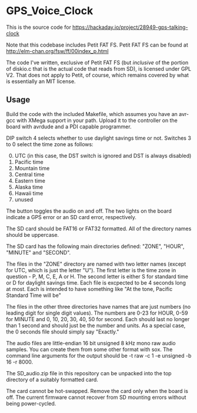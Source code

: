 # GPS_Voice_Clock

This is the source code for https://hackaday.io/project/28949-gps-talking-clock

Note that this codebase includes Petit FAT FS. Petit FAT FS can be found at http://elm-chan.org/fsw/ff/00index_p.html

The code I've written, exclusive of Petit FAT FS (but *inclusive* of the portion of diskio.c that is the actual code
that reads from SD), is licensed under GPL V2. That does not apply to Petit, of course, which remains covered by what
is essentially an MIT license.

## Usage

Build the code with the included Makefile, which assumes you have an avr-gcc with XMega support in your path. Upload
it to the controller on the board with avrdude and a PDI capable programmer.

DIP switch 4 selects whether to use daylight savings time or not. Switches 3 to 0 select the time zone as follows:

0. UTC (in this case, the DST switch is ignored and DST is always disabled)
1. Pacific time
2. Mountain time
3. Central time
4. Eastern time
5. Alaska time
6. Hawaii time
7. unused

The button toggles the audio on and off. The two lights on the board indicate a GPS error or an SD card error, respectively.

The SD card should be FAT16 or FAT32 formatted. All of the directory names should be uppercase.

The SD card has the following main directories defined: "ZONE", "HOUR", "MINUTE" and "SECOND".

The files in the "ZONE" directory are named with two letter names (except for UTC, which is just the letter "U"). The first letter
is the time zone in question - P, M, C, E, A or H. The second letter is either S for standard time or D for daylight savings time.
Each file is excpected to be 4 seconds long at most. Each is intended to have something like "At the tone, Pacific Standard Time will be"

The files in the other three directories have names that are just numbers (no leading digit for single digit values). The numbers are
0-23 for HOUR, 0-59 for MINUTE and 0, 10, 20, 30, 40, 50 for second. Each should last no longer than 1 second and should just be the
number and units. As a special case, the 0 seconds file should simply say "Exactly."

The audio files are little-endian 16 bit unsigned 8 kHz mono raw audio samples. You can create them from some other format with sox. The
command line arguments for the output should be -t raw -c 1 -e unsigned -b 16 -r 8000.

The SD_audio.zip file in this repository can be unpacked into the top directory of a suitably formatted card.

The card cannot be hot-swapped. Remove the card only when the board is off. The current firmware cannot recover from SD mounting errors
without being power-cycled.
